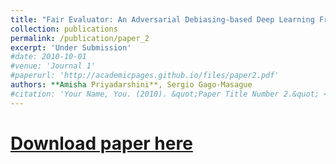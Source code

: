 ```yaml
---
title: "Fair Evaluator: An Adversarial Debiasing-based Deep Learning Framework in Student Admissions"
collection: publications
permalink: /publication/paper_2
excerpt: 'Under Submission'
#date: 2010-10-01
#venue: 'Journal 1'
#paperurl: 'http://academicpages.github.io/files/paper2.pdf'
authors: **Amisha Priyadarshini**, Sergio Gago-Masague 
#citation: 'Your Name, You. (2010). &quot;Paper Title Number 2.&quot; <i>Journal 1</i>. 1(2).'
---
```


# [Download paper here](http://academicpages.github.io/files/paper2.pdf)
